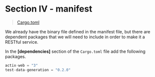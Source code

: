 # Section IV - manifest

> [Cargo.toml](https://github.com/dsietz/daas-workshop/blob/master/rust-daas/Cargo.toml)

We already have the binary file defined in the manifest file, but there are dependent packages that we will need to include in order to make it a RESTful service.

In the **\[dependencies\]** section of the `Cargo.toml` file add the following packages.

```rust
actix-web = "3"
test-data-generation = "0.2.0"
```

